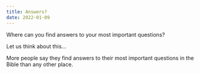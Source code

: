 ```yaml
---
title: Answers?
date: 2022-01-09
---
```


Where can you find answers to your most important questions?

Let us think about this...

More people say they find answers to their most important questions in the Bible than any other place.
